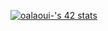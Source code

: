 <a href="https://github.com/oakoudad/badge42"><img src="https://badge.mediaplus.ma/kettlebells/oalaoui-?1337Badge=off" alt="oalaoui-'s 42 stats" /></a>
